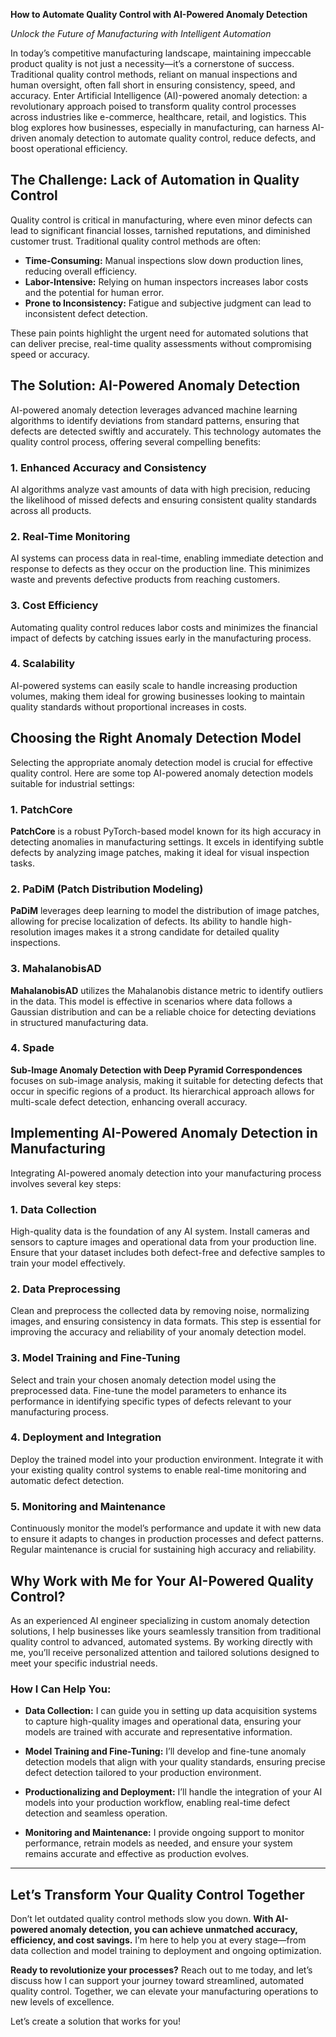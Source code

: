 **How to Automate Quality Control with AI-Powered Anomaly Detection**

_Unlock the Future of Manufacturing with Intelligent Automation_

In today’s competitive manufacturing landscape, maintaining impeccable product quality is not just a necessity—it’s a cornerstone of success. Traditional quality control methods, reliant on manual inspections and human oversight, often fall short in ensuring consistency, speed, and accuracy. Enter Artificial Intelligence (AI)-powered anomaly detection: a revolutionary approach poised to transform quality control processes across industries like e-commerce, healthcare, retail, and logistics. This blog explores how businesses, especially in manufacturing, can harness AI-driven anomaly detection to automate quality control, reduce defects, and boost operational efficiency.

## The Challenge: Lack of Automation in Quality Control

Quality control is critical in manufacturing, where even minor defects can lead to significant financial losses, tarnished reputations, and diminished customer trust. Traditional quality control methods are often:

-   **Time-Consuming:** Manual inspections slow down production lines, reducing overall efficiency.
-   **Labor-Intensive:** Relying on human inspectors increases labor costs and the potential for human error.
-   **Prone to Inconsistency:** Fatigue and subjective judgment can lead to inconsistent defect detection.

These pain points highlight the urgent need for automated solutions that can deliver precise, real-time quality assessments without compromising speed or accuracy.

## The Solution: AI-Powered Anomaly Detection

AI-powered anomaly detection leverages advanced machine learning algorithms to identify deviations from standard patterns, ensuring that defects are detected swiftly and accurately. This technology automates the quality control process, offering several compelling benefits:

### 1. **Enhanced Accuracy and Consistency**

AI algorithms analyze vast amounts of data with high precision, reducing the likelihood of missed defects and ensuring consistent quality standards across all products.

### 2. **Real-Time Monitoring**

AI systems can process data in real-time, enabling immediate detection and response to defects as they occur on the production line. This minimizes waste and prevents defective products from reaching customers.

### 3. **Cost Efficiency**

Automating quality control reduces labor costs and minimizes the financial impact of defects by catching issues early in the manufacturing process.

### 4. **Scalability**

AI-powered systems can easily scale to handle increasing production volumes, making them ideal for growing businesses looking to maintain quality standards without proportional increases in costs.

## Choosing the Right Anomaly Detection Model

Selecting the appropriate anomaly detection model is crucial for effective quality control. Here are some top AI-powered anomaly detection models suitable for industrial settings:

### 1. **PatchCore**

**PatchCore** is a robust PyTorch-based model known for its high accuracy in detecting anomalies in manufacturing settings. It excels in identifying subtle defects by analyzing image patches, making it ideal for visual inspection tasks.

### 2. **PaDiM (Patch Distribution Modeling)**

**PaDiM** leverages deep learning to model the distribution of image patches, allowing for precise localization of defects. Its ability to handle high-resolution images makes it a strong candidate for detailed quality inspections.

### 3. **MahalanobisAD**

**MahalanobisAD** utilizes the Mahalanobis distance metric to identify outliers in the data. This model is effective in scenarios where data follows a Gaussian distribution and can be a reliable choice for detecting deviations in structured manufacturing data.

### 4. **Spade**

**Sub-Image Anomaly Detection with Deep Pyramid Correspondences** focuses on sub-image analysis, making it suitable for detecting defects that occur in specific regions of a product. Its hierarchical approach allows for multi-scale defect detection, enhancing overall accuracy.

## Implementing AI-Powered Anomaly Detection in Manufacturing

Integrating AI-powered anomaly detection into your manufacturing process involves several key steps:

### 1. **Data Collection**

High-quality data is the foundation of any AI system. Install cameras and sensors to capture images and operational data from your production line. Ensure that your dataset includes both defect-free and defective samples to train your model effectively.

### 2. **Data Preprocessing**

Clean and preprocess the collected data by removing noise, normalizing images, and ensuring consistency in data formats. This step is essential for improving the accuracy and reliability of your anomaly detection model.

### 3. **Model Training and Fine-Tuning**

Select and train your chosen anomaly detection model using the preprocessed data. Fine-tune the model parameters to enhance its performance in identifying specific types of defects relevant to your manufacturing process.

### 4. **Deployment and Integration**

Deploy the trained model into your production environment. Integrate it with your existing quality control systems to enable real-time monitoring and automatic defect detection.

### 5. **Monitoring and Maintenance**

Continuously monitor the model’s performance and update it with new data to ensure it adapts to changes in production processes and defect patterns. Regular maintenance is crucial for sustaining high accuracy and reliability.


## Why Work with Me for Your AI-Powered Quality Control?

As an experienced AI engineer specializing in custom anomaly detection solutions, I help businesses like yours seamlessly transition from traditional quality control to advanced, automated systems. By working directly with me, you’ll receive personalized attention and tailored solutions designed to meet your specific industrial needs.

### **How I Can Help You:**

-   **Data Collection:** I can guide you in setting up data acquisition systems to capture high-quality images and operational data, ensuring your models are trained with accurate and representative information.
    
-   **Model Training and Fine-Tuning:** I’ll develop and fine-tune anomaly detection models that align with your quality standards, ensuring precise defect detection tailored to your production environment.
    
-   **Productionalizing and Deployment:** I’ll handle the integration of your AI models into your production workflow, enabling real-time defect detection and seamless operation.
    
-   **Monitoring and Maintenance:** I provide ongoing support to monitor performance, retrain models as needed, and ensure your system remains accurate and effective as production evolves.
    

----------

## Let’s Transform Your Quality Control Together

Don’t let outdated quality control methods slow you down. **With AI-powered anomaly detection, you can achieve unmatched accuracy, efficiency, and cost savings.** I’m here to help you at every stage—from data collection and model training to deployment and ongoing optimization.

**Ready to revolutionize your processes?** Reach out to me today, and let’s discuss how I can support your journey toward streamlined, automated quality control. Together, we can elevate your manufacturing operations to new levels of excellence.

Let’s create a solution that works for you!